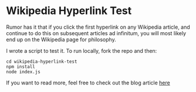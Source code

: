 # Wikipedia Hyperlink Test

Rumor has it that if you click the first hyperlink on any Wikipedia article, and continue to do this on subsequent articles ad infinitum, you will most likely end up on the Wikipedia page for philosophy.

I wrote a script to test it.
To run locally, fork the repo and then:

```
cd wikipedia-hyperlink-test
npm install
node index.js
```

If you want to read more, feel free to check out the blog article [here](https://medium.com/@josiah.webdev/do-all-wikipedia-pages-really-lead-to-philosophy-7056b289ac62)
